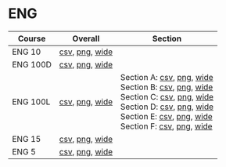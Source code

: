 # ENG

| Course | Overall | Section |
| ------ | ------- | ------- |
| ENG 10 | [csv](https://github.com/UCSD-Historical-Enrollment-Data/2025Fall/blob/main/overall/ENG%2010.csv), [png](https://raw.githubusercontent.com/UCSD-Historical-Enrollment-Data/2025Fall/main/plot_overall/ENG%2010.png), [wide](https://raw.githubusercontent.com/UCSD-Historical-Enrollment-Data/2025Fall/main/plot_overall_wide/ENG%2010.png) |  |
| ENG 100D | [csv](https://github.com/UCSD-Historical-Enrollment-Data/2025Fall/blob/main/overall/ENG%20100D.csv), [png](https://raw.githubusercontent.com/UCSD-Historical-Enrollment-Data/2025Fall/main/plot_overall/ENG%20100D.png), [wide](https://raw.githubusercontent.com/UCSD-Historical-Enrollment-Data/2025Fall/main/plot_overall_wide/ENG%20100D.png) |  |
| ENG 100L | [csv](https://github.com/UCSD-Historical-Enrollment-Data/2025Fall/blob/main/overall/ENG%20100L.csv), [png](https://raw.githubusercontent.com/UCSD-Historical-Enrollment-Data/2025Fall/main/plot_overall/ENG%20100L.png), [wide](https://raw.githubusercontent.com/UCSD-Historical-Enrollment-Data/2025Fall/main/plot_overall_wide/ENG%20100L.png) | Section A: [csv](https://github.com/UCSD-Historical-Enrollment-Data/2025Fall/blob/main/section/ENG%20100L_A.csv), [png](https://raw.githubusercontent.com/UCSD-Historical-Enrollment-Data/2025Fall/main/plot_section/ENG%20100L_A.png), [wide](https://raw.githubusercontent.com/UCSD-Historical-Enrollment-Data/2025Fall/main/plot_section_wide/ENG%20100L_A.png)<br>Section B: [csv](https://github.com/UCSD-Historical-Enrollment-Data/2025Fall/blob/main/section/ENG%20100L_B.csv), [png](https://raw.githubusercontent.com/UCSD-Historical-Enrollment-Data/2025Fall/main/plot_section/ENG%20100L_B.png), [wide](https://raw.githubusercontent.com/UCSD-Historical-Enrollment-Data/2025Fall/main/plot_section_wide/ENG%20100L_B.png)<br>Section C: [csv](https://github.com/UCSD-Historical-Enrollment-Data/2025Fall/blob/main/section/ENG%20100L_C.csv), [png](https://raw.githubusercontent.com/UCSD-Historical-Enrollment-Data/2025Fall/main/plot_section/ENG%20100L_C.png), [wide](https://raw.githubusercontent.com/UCSD-Historical-Enrollment-Data/2025Fall/main/plot_section_wide/ENG%20100L_C.png)<br>Section D: [csv](https://github.com/UCSD-Historical-Enrollment-Data/2025Fall/blob/main/section/ENG%20100L_D.csv), [png](https://raw.githubusercontent.com/UCSD-Historical-Enrollment-Data/2025Fall/main/plot_section/ENG%20100L_D.png), [wide](https://raw.githubusercontent.com/UCSD-Historical-Enrollment-Data/2025Fall/main/plot_section_wide/ENG%20100L_D.png)<br>Section E: [csv](https://github.com/UCSD-Historical-Enrollment-Data/2025Fall/blob/main/section/ENG%20100L_E.csv), [png](https://raw.githubusercontent.com/UCSD-Historical-Enrollment-Data/2025Fall/main/plot_section/ENG%20100L_E.png), [wide](https://raw.githubusercontent.com/UCSD-Historical-Enrollment-Data/2025Fall/main/plot_section_wide/ENG%20100L_E.png)<br>Section F: [csv](https://github.com/UCSD-Historical-Enrollment-Data/2025Fall/blob/main/section/ENG%20100L_F.csv), [png](https://raw.githubusercontent.com/UCSD-Historical-Enrollment-Data/2025Fall/main/plot_section/ENG%20100L_F.png), [wide](https://raw.githubusercontent.com/UCSD-Historical-Enrollment-Data/2025Fall/main/plot_section_wide/ENG%20100L_F.png) |
| ENG 15 | [csv](https://github.com/UCSD-Historical-Enrollment-Data/2025Fall/blob/main/overall/ENG%2015.csv), [png](https://raw.githubusercontent.com/UCSD-Historical-Enrollment-Data/2025Fall/main/plot_overall/ENG%2015.png), [wide](https://raw.githubusercontent.com/UCSD-Historical-Enrollment-Data/2025Fall/main/plot_overall_wide/ENG%2015.png) |  |
| ENG 5 | [csv](https://github.com/UCSD-Historical-Enrollment-Data/2025Fall/blob/main/overall/ENG%205.csv), [png](https://raw.githubusercontent.com/UCSD-Historical-Enrollment-Data/2025Fall/main/plot_overall/ENG%205.png), [wide](https://raw.githubusercontent.com/UCSD-Historical-Enrollment-Data/2025Fall/main/plot_overall_wide/ENG%205.png) |  |
